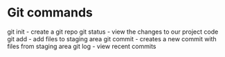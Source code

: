 # Git commands

git init - create a git repo
git status - view the changes to our project code
git add - add files to staging area
git commit - creates a new commit with files from staging area
git log - view recent commits
